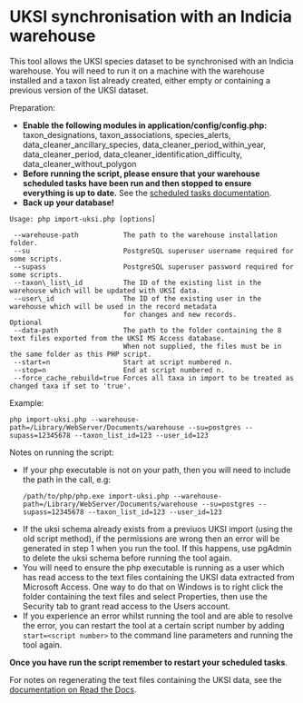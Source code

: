 # UKSI synchronisation with an Indicia warehouse

This tool allows the UKSI species dataset to be synchronised with an Indicia
warehouse. You will need to run it on a machine with the warehouse installed
and a taxon list already created, either empty or containing a previous version
of the UKSI dataset.

Preparation:

* **Enable the following modules in application/config/config.php:** taxon_designations, taxon_associations, species_alerts, data_cleaner_ancillary_species, data_cleaner_period_within_year, data_cleaner_period, data_cleaner_identification_difficulty, data_cleaner_without_polygon
* **Before running the script, please ensure that your warehouse scheduled tasks
  have been run and then stopped to ensure everything is up to date.** See the
  [scheduled tasks documentation](http://indicia-docs.readthedocs.io/en/latest/administrating/warehouse/scheduled-tasks.html?highlight=scheduled).
* **Back up your database!**

```
Usage: php import-uksi.php [options]

 --warehouse-path           The path to the warehouse installation folder.
 --su                       PostgreSQL superuser username required for some scripts.
 --supass                   PostgreSQL superuser password required for some scripts.
 --taxon\_list\_id          The ID of the existing list in the warehouse which will be updated with UKSI data.
 --user\_id                 The ID of the existing user in the warehouse which will be used in the record metadata
                            for changes and new records.
Optional
 --data-path                The path to the folder containing the 8 text files exported from the UKSI MS Access database.
                            When not supplied, the files must be in the same folder as this PHP script.
 --start=n                  Start at script numbered n.
 --stop=n                   End at script numbered n.
 --force_cache_rebuild=true Forces all taxa in import to be treated as changed taxa if set to 'true'.  
```

Example:
```
php import-uksi.php --warehouse-path=/Library/WebServer/Documents/warehouse --su=postgres --supass=12345678 --taxon_list_id=123 --user_id=123
```

Notes on running the script:
* If your php executable is not on your path, then you will need to include the
  path in the call, e.g:
  ```
  /path/to/php/php.exe import-uksi.php --warehouse-path=/Library/WebServer/Documents/warehouse --su=postgres --supass=12345678 --taxon_list_id=123 --user_id=123
  ```
* If the uksi schema already exists from a previuos UKSI import (using the
  old script method), if the permissions are wrong then an error will be
  generated in step 1 when you run the tool. If this happens, use pgAdmin
  to delete the uksi schema before running the tool again.
* You will need to ensure the php executable is running as a user which has
  read access to the text files containing the UKSI data extracted from
  Microsoft Access. One way to do that on Windows is to right click the folder
  containing the text files and select Properties, then use the Security tab
  to grant read access to the Users account.
* If you experience an error whilst running the tool and are able to resolve
  the error, you can restart the tool at a certain script number by adding
  ```start=<script number>``` to the command line parameters and running the tool again.

**Once you have run the script remember to restart your scheduled tasks**.

For notes on regenerating the text files containing the UKSI data, see the
[documentation on Read the Docs](http://indicia-docs.readthedocs.io/en/latest/administrating/warehouse/importing-uksi.html?highlight=uksi).

